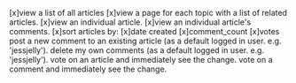 [x]view a list of all articles 
[x]view a page for each topic with a list of related articles.
[x]view an individual article.
[x]view an individual article's comments.
[x]sort articles by:
[x]date created
[x]comment_count
[x]votes
post a new comment to an existing article (as a default logged in user. e.g. 'jessjelly').
delete my own comments (as a default logged in user. e.g. 'jessjelly').
vote on an article and immediately see the change.
vote on a comment and immediately see the change.